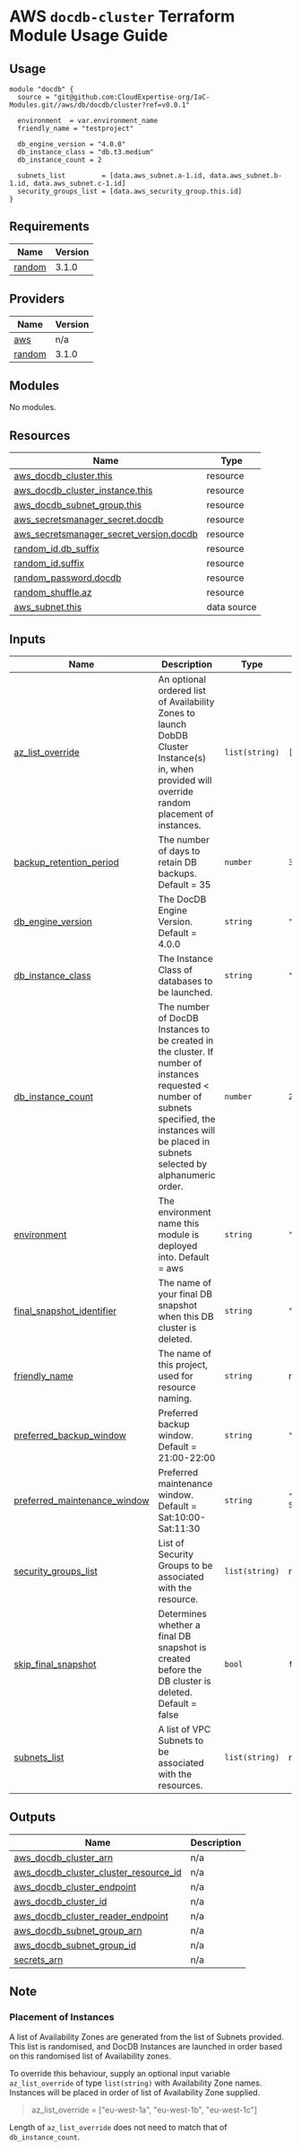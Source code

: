 # AWS `docdb-cluster` Terraform Module Usage Guide

## Usage

```
module "docdb" {
  source = "git@github.com:CloudExpertise-org/IaC-Modules.git//aws/db/docdb/cluster?ref=v0.0.1"

  environment  = var.environment_name
  friendly_name = "testproject"

  db_engine_version = "4.0.0"
  db_instance_class = "db.t3.medium"
  db_instance_count = 2

  subnets_list         = [data.aws_subnet.a-1.id, data.aws_subnet.b-1.id, data.aws_subnet.c-1.id]
  security_groups_list = [data.aws_security_group.this.id]
}
```

## Requirements

| Name | Version |
|------|---------|
| <a name="requirement_random"></a> [random](#requirement\_random) | 3.1.0 |

## Providers

| Name | Version |
|------|---------|
| <a name="provider_aws"></a> [aws](#provider\_aws) | n/a |
| <a name="provider_random"></a> [random](#provider\_random) | 3.1.0 |

## Modules

No modules.

## Resources

| Name | Type |
|------|------|
| [aws_docdb_cluster.this](https://registry.terraform.io/providers/hashicorp/aws/latest/docs/resources/docdb_cluster) | resource |
| [aws_docdb_cluster_instance.this](https://registry.terraform.io/providers/hashicorp/aws/latest/docs/resources/docdb_cluster_instance) | resource |
| [aws_docdb_subnet_group.this](https://registry.terraform.io/providers/hashicorp/aws/latest/docs/resources/docdb_subnet_group) | resource |
| [aws_secretsmanager_secret.docdb](https://registry.terraform.io/providers/hashicorp/aws/latest/docs/resources/secretsmanager_secret) | resource |
| [aws_secretsmanager_secret_version.docdb](https://registry.terraform.io/providers/hashicorp/aws/latest/docs/resources/secretsmanager_secret_version) | resource |
| [random_id.db_suffix](https://registry.terraform.io/providers/hashicorp/random/3.1.0/docs/resources/id) | resource |
| [random_id.suffix](https://registry.terraform.io/providers/hashicorp/random/3.1.0/docs/resources/id) | resource |
| [random_password.docdb](https://registry.terraform.io/providers/hashicorp/random/3.1.0/docs/resources/password) | resource |
| [random_shuffle.az](https://registry.terraform.io/providers/hashicorp/random/3.1.0/docs/resources/shuffle) | resource |
| [aws_subnet.this](https://registry.terraform.io/providers/hashicorp/aws/latest/docs/data-sources/subnet) | data source |

## Inputs

| Name | Description | Type | Default | Required |
|------|-------------|------|---------|:--------:|
| <a name="input_az_list_override"></a> [az\_list\_override](#input\_az\_list\_override) | An optional ordered list of Availability Zones to launch DobDB Cluster Instance(s) in, when provided will override random placement of instances. | `list(string)` | `[]` | no |
| <a name="input_backup_retention_period"></a> [backup\_retention\_period](#input\_backup\_retention\_period) | The number of days to retain DB backups. Default = 35 | `number` | `35` | no |
| <a name="input_db_engine_version"></a> [db\_engine\_version](#input\_db\_engine\_version) | The DocDB Engine Version. Default = 4.0.0 | `string` | `"4.0.0"` | no |
| <a name="input_db_instance_class"></a> [db\_instance\_class](#input\_db\_instance\_class) | The Instance Class of databases to be launched. | `string` | `"db.r5.medium"` | no |
| <a name="input_db_instance_count"></a> [db\_instance\_count](#input\_db\_instance\_count) | The number of DocDB Instances to be created in the cluster. If number of instances requested < number of subnets specified, the instances will be placed in subnets selected by alphanumeric order. | `number` | `2` | no |
| <a name="input_environment"></a> [environment](#input\_environment) | The environment name this module is deployed into. Default = aws | `string` | `"aws"` | no |
| <a name="input_final_snapshot_identifier"></a> [final\_snapshot\_identifier](#input\_final\_snapshot\_identifier) | The name of your final DB snapshot when this DB cluster is deleted. | `string` | `""` | no |
| <a name="input_friendly_name"></a> [friendly\_name](#input\_friendly\_name) | The name of this project, used for resource naming. | `string` | n/a | yes |
| <a name="input_preferred_backup_window"></a> [preferred\_backup\_window](#input\_preferred\_backup\_window) | Preferred backup window. Default = 21:00-22:00 | `string` | `"21:00-22:00"` | no |
| <a name="input_preferred_maintenance_window"></a> [preferred\_maintenance\_window](#input\_preferred\_maintenance\_window) | Preferred maintenance window. Default = Sat:10:00-Sat:11:30 | `string` | `"Sat:10:00-Sat:11:30"` | no |
| <a name="input_security_groups_list"></a> [security\_groups\_list](#input\_security\_groups\_list) | List of Security Groups to be associated with the resource. | `list(string)` | n/a | yes |
| <a name="input_skip_final_snapshot"></a> [skip\_final\_snapshot](#input\_skip\_final\_snapshot) | Determines whether a final DB snapshot is created before the DB cluster is deleted. Default = false | `bool` | `false` | no |
| <a name="input_subnets_list"></a> [subnets\_list](#input\_subnets\_list) | A list of VPC Subnets to be associated with the resources. | `list(string)` | n/a | yes |

## Outputs

| Name | Description |
|------|-------------|
| <a name="output_aws_docdb_cluster_arn"></a> [aws\_docdb\_cluster\_arn](#output\_aws\_docdb\_cluster\_arn) | n/a |
| <a name="output_aws_docdb_cluster_cluster_resource_id"></a> [aws\_docdb\_cluster\_cluster\_resource\_id](#output\_aws\_docdb\_cluster\_cluster\_resource\_id) | n/a |
| <a name="output_aws_docdb_cluster_endpoint"></a> [aws\_docdb\_cluster\_endpoint](#output\_aws\_docdb\_cluster\_endpoint) | n/a |
| <a name="output_aws_docdb_cluster_id"></a> [aws\_docdb\_cluster\_id](#output\_aws\_docdb\_cluster\_id) | n/a |
| <a name="output_aws_docdb_cluster_reader_endpoint"></a> [aws\_docdb\_cluster\_reader\_endpoint](#output\_aws\_docdb\_cluster\_reader\_endpoint) | n/a |
| <a name="output_aws_docdb_subnet_group_arn"></a> [aws\_docdb\_subnet\_group\_arn](#output\_aws\_docdb\_subnet\_group\_arn) | n/a |
| <a name="output_aws_docdb_subnet_group_id"></a> [aws\_docdb\_subnet\_group\_id](#output\_aws\_docdb\_subnet\_group\_id) | n/a |
| <a name="output_secrets_arn"></a> [secrets\_arn](#output\_secrets\_arn) | n/a |

## Note

### Placement of Instances

A list of Availability Zones are generated from the list of Subnets provided. This list is randomised, and DocDB Instances are launched in order based on this randomised list of Availability zones.

To override this behaviour, supply an optional input variable `az_list_override` of type `list(string)` with Availability Zone names. Instances will be placed in order of list of Availability Zone supplied.

> az_list_override = ["eu-west-1a", "eu-west-1b", "eu-west-1c"]

Length of `az_list_override` does not need to match that of `db_instance_count`.
